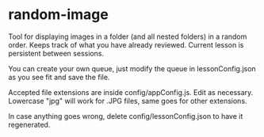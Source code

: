 # random-image

Tool for displaying images in a folder (and all nested folders) in a random order. Keeps track of what you have already reviewed. Current lesson is persistent between sessions.

You can create your own queue, just modify the queue in lessonConfig.json as you see fit and save the file.

Accepted file extensions are inside config/appConfig.js. Edit as necessary. Lowercase "jpg" will work for .JPG files, same goes for other extensions.

In case anything goes wrong, delete config/lessonConfig.json to have it regenerated.
